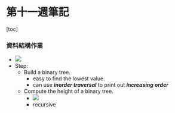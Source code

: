 # 第十一週筆記
[toc]
### 資料結構作業
- ![](https://i.imgur.com/cZ9QJVY.png)
- Step:
    - Build a binary tree.
        - easy to find the lowest value.
        - can use ***inorder traversal*** to print out ***increasing order***
    - Compute the height of a binary tree.
        - ![](https://i.imgur.com/JKQ7PA9.png)
        - recursive